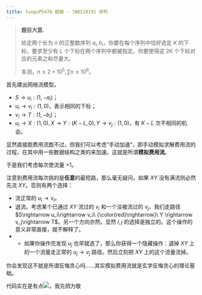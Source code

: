 ```yaml
---
title: luoguP5470 题解 - [NOI2019] 序列
---
```


> **题目大意.**
>
> 给定两个长为 $n$ 的正整数序列 $a_i,b_i$，你要在每个序列中恰好选定 $K$ 的下标，要求至少有 $L$ 个下标在两个序列中都被指定。你要使得这 $2K$ 个下标对应的元素之和尽量大。
>
> 多测，$n\le 2\times 10^5,\sum n\le 10^6$。

首先建出网络流模型。

- $S\rightarrow u_i:(1,-a_i)$；
- $u_i\rightarrow v_i:(1,0)$，表示相同的下标；
- $v_i\rightarrow T:(1,-b_i)$；
- $u_i\rightarrow X:(1,0),X\rightarrow Y:(K-L,0),Y\rightarrow v_j:(1,0)$，有 $K-L$ 次不相同的机会。

显然直接跑费用流跑不过，但我们可以考虑“手动加速”，即手动模拟求解费用流的过程，在其中用一些数据结构之类的来加速。这就是所谓**模拟费用流**。

于是我们考虑每次使流量 +1。

注意到费用流每次挑的是**任意**的最短路，那么毫无疑问，如果 $XY$ 没有满流则必然先流 $XY$。否则有两个选择：

- 流正常的 $u_i\rightarrow v_i$。
- 退流。考虑某个已通过 $XY$ 流过的 $v_i$ 和一个没被流过的 $v_j$，我们走路径 $S\rightarrow u_i\rightarrow v_i\ {\color{red}\rightarrow}\ Y \rightarrow v_j\rightarrow T$。另一个方向亦然。显然 $i,j$ 的选择是独立的。这个操作的意义非常直接，就不解释了。
- - 如果你操作完发现 $u_j$ 也早就选了，那么你获得一个隐藏操作：退掉 $XY$ 上的一个流量走正常的 $u_j\rightarrow v_j$ 路径。然后立刻把 $XY$ 上的这个流量流掉。

你会发现这不就是所谓反悔贪心吗……其实模拟费用流就是玄学反悔贪心的理论基础。

代码实在是有点![](https://xyix.gitee.io/images/qq/tuu.png)，我先鸽为敬